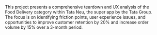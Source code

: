 This project presents a comprehensive teardown and UX analysis of the Food Delivery category within Tata Neu, the super app by the Tata Group.
The focus is on identifying friction points, user experience issues, and opportunities to improve customer retention by 20% and increase order volume by 15% over a 3-month period.
